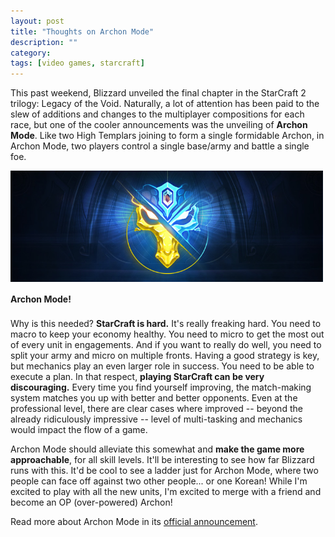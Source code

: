 ```yaml
---
layout: post
title: "Thoughts on Archon Mode"
description: ""
category: 
tags: [video games, starcraft]
---
```


This past weekend, Blizzard unveiled the final chapter in the StarCraft 2 trilogy: Legacy of the Void. Naturally, a lot of attention has been paid to the slew of additions and changes to the multiplayer compositions for each race, but one of the cooler announcements was the unveiling of **Archon Mode**. Like two High Templars joining to form a single formidable Archon, in Archon Mode, two players control a single base/army and battle a single foe. 

<div>
	<img class="rounded-corners" style="max-width: 500px; border: 0px;" src="/assets/images/posts/2014-11-12/archon.jpg"/>
	<p class="caption-text" style="line-height: 1.5em;  margin-bottom: 20px;"><strong>Archon Mode!</strong></p>
</div>

Why is this needed? **StarCraft is hard.** It's really freaking hard. You need to macro to keep your economy healthy. You need to micro to get the most out of every unit in engagements. And if you want to really do well, you need to split your army and micro on multiple fronts. Having a good strategy is key, but mechanics play an even larger role in success. You need to be able to execute a plan. In that respect, **playing StarCraft can be very discouraging.** Every time you find yourself improving, the match-making system matches you up with better and better opponents. Even at the professional level, there are clear cases where improved -- beyond the already ridiculously impressive -- level of multi-tasking and mechanics would impact the flow of a game. 

Archon Mode should alleviate this somewhat and **make the game more approachable**, for all skill levels. It'll be interesting to see how far Blizzard runs with this. It'd be cool to see a ladder just for Archon Mode, where two people can face off against two other people... or one Korean! While I'm excited to play with all the new units, I'm excited to merge with a friend and become an OP (over-powered) Archon! 

Read more about Archon Mode in its [official announcement][1].

[1]: http://us.battle.net/sc2/en/blog/16658015/legacy-of-the-void-archon-mode-11-8-2014